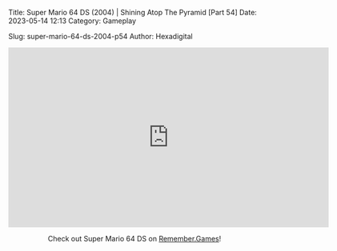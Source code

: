Title: Super Mario 64 DS (2004) | Shining Atop The Pyramid [Part 54]
Date: 2023-05-14 12:13
Category: Gameplay

Slug: super-mario-64-ds-2004-p54
Author: Hexadigital

<center><iframe src="https://www.youtube.com/embed/sZshdlSLH-M?feature=oembed" allow="accelerometer; autoplay; encrypted-media; gyroscope; picture-in-picture" width="640" height="360" frameborder="0"></iframe>

Check out Super Mario 64 DS on [Remember.Games](https://remember.games/game/2250/super-mario-64-ds/)!</center>
